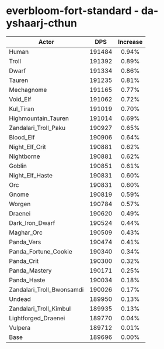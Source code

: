 # everbloom-fort-standard - da-yshaarj-cthun
| Actor | DPS | Increase |
|---|:---:|:---:|
|Human|191484|0.94%|
|Troll|191392|0.89%|
|Dwarf|191334|0.86%|
|Tauren|191235|0.81%|
|Mechagnome|191165|0.77%|
|Void_Elf|191062|0.72%|
|Kul_Tiran|191019|0.70%|
|Highmountain_Tauren|191014|0.69%|
|Zandalari_Troll_Paku|190927|0.65%|
|Blood_Elf|190906|0.64%|
|Night_Elf_Crit|190881|0.62%|
|Nightborne|190881|0.62%|
|Goblin|190851|0.61%|
|Night_Elf_Haste|190831|0.60%|
|Orc|190831|0.60%|
|Gnome|190819|0.59%|
|Worgen|190784|0.57%|
|Draenei|190620|0.49%|
|Dark_Iron_Dwarf|190524|0.44%|
|Maghar_Orc|190509|0.43%|
|Panda_Vers|190474|0.41%|
|Panda_Fortune_Cookie|190340|0.34%|
|Panda_Crit|190300|0.32%|
|Panda_Mastery|190171|0.25%|
|Panda_Haste|190034|0.18%|
|Zandalari_Troll_Bwonsamdi|190026|0.17%|
|Undead|189950|0.13%|
|Zandalari_Troll_Kimbul|189935|0.13%|
|Lightforged_Draenei|189770|0.04%|
|Vulpera|189712|0.01%|
|Base|189696|0.00%|
